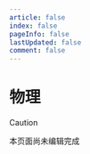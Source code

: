 ```yaml
---
article: false
index: false
pageInfo: false
lastUpdated: false
comment: false
---
```


# 物理

> [!caution]
> 本页面尚未编辑完成